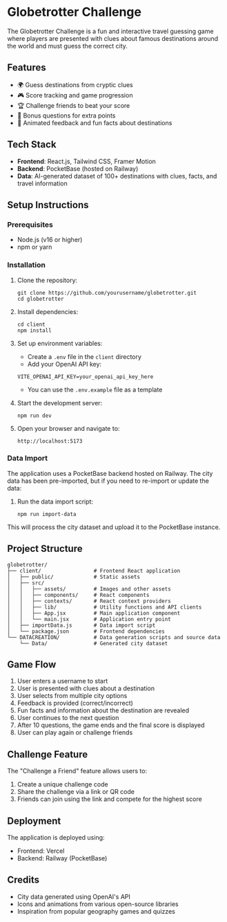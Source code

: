 # Globetrotter Challenge

The Globetrotter Challenge is a fun and interactive travel guessing game where players are presented with clues about famous destinations around the world and must guess the correct city.

## Features

- 🌍 Guess destinations from cryptic clues
- 🎮 Score tracking and game progression
- 🏆 Challenge friends to beat your score
- 🎯 Bonus questions for extra points
- 🎉 Animated feedback and fun facts about destinations

## Tech Stack

- **Frontend**: React.js, Tailwind CSS, Framer Motion
- **Backend**: PocketBase (hosted on Railway)
- **Data**: AI-generated dataset of 100+ destinations with clues, facts, and travel information

## Setup Instructions

### Prerequisites

- Node.js (v16 or higher)
- npm or yarn

### Installation

1. Clone the repository:
   ```
   git clone https://github.com/yourusername/globetrotter.git
   cd globetrotter
   ```

2. Install dependencies:
   ```
   cd client
   npm install
   ```

3. Set up environment variables:
   - Create a `.env` file in the `client` directory
   - Add your OpenAI API key:
   ```
   VITE_OPENAI_API_KEY=your_openai_api_key_here
   ```
   - You can use the `.env.example` file as a template

4. Start the development server:
   ```
   npm run dev
   ```

5. Open your browser and navigate to:
   ```
   http://localhost:5173
   ```

### Data Import

The application uses a PocketBase backend hosted on Railway. The city data has been pre-imported, but if you need to re-import or update the data:

1. Run the data import script:
   ```
   npm run import-data
   ```

This will process the city dataset and upload it to the PocketBase instance.

## Project Structure

```
globetrotter/
├── client/                 # Frontend React application
│   ├── public/             # Static assets
│   ├── src/
│   │   ├── assets/         # Images and other assets
│   │   ├── components/     # React components
│   │   ├── contexts/       # React context providers
│   │   ├── lib/            # Utility functions and API clients
│   │   ├── App.jsx         # Main application component
│   │   └── main.jsx        # Application entry point
│   ├── importData.js       # Data import script
│   └── package.json        # Frontend dependencies
└── DATACREATION/           # Data generation scripts and source data
    └── Data/               # Generated city dataset
```

## Game Flow

1. User enters a username to start
2. User is presented with clues about a destination
3. User selects from multiple city options
4. Feedback is provided (correct/incorrect)
5. Fun facts and information about the destination are revealed
6. User continues to the next question
7. After 10 questions, the game ends and the final score is displayed
8. User can play again or challenge friends

## Challenge Feature

The "Challenge a Friend" feature allows users to:
1. Create a unique challenge code
2. Share the challenge via a link or QR code
3. Friends can join using the link and compete for the highest score

## Deployment

The application is deployed using:
- Frontend: Vercel
- Backend: Railway (PocketBase)

## Credits

- City data generated using OpenAI's API
- Icons and animations from various open-source libraries
- Inspiration from popular geography games and quizzes
